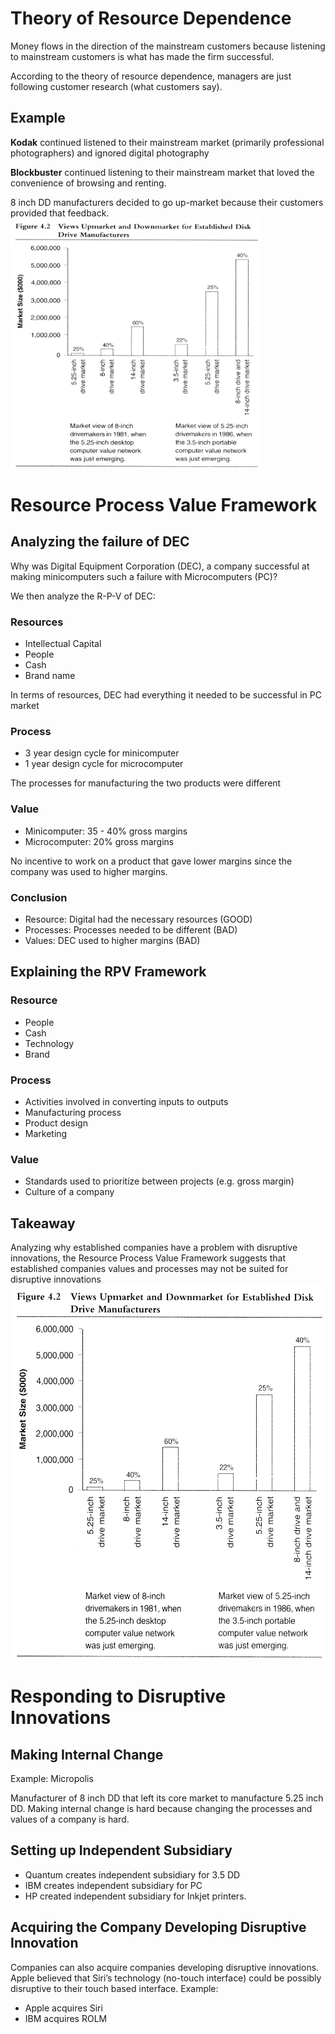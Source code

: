 # Theory of Resource Dependence
Money flows in the direction of the mainstream customers because listening to mainstream customers is what has made the firm successful.

According to the theory of resource dependence, 
managers are just following customer research
(what customers say).

## Example
__Kodak__ continued listened to their mainstream market (primarily professional
photographers) and ignored digital photography

__Blockbuster__ continued listening to their mainstream market that loved the convenience of browsing and renting.

8 inch DD manufacturers decided to go up-market because their customers provided that feedback.
<img src="img/analyzing_innovation_capabilities_1.jpg" width="400px" height="400px"/>

# Resource Process Value Framework
## Analyzing the failure of DEC
Why was Digital Equipment Corporation (DEC), 
a company successful at making minicomputers 
such a failure with Microcomputers (PC)?

We then analyze the R-P-V of DEC:
### Resources
- Intellectual Capital
- People
- Cash
- Brand name

In terms of resources, DEC had everything it needed to be successful in PC market

### Process
- 3 year design cycle for minicomputer
- 1 year design cycle for microcomputer

The processes for manufacturing the two products were different

### Value
- Minicomputer: 35 - 40% gross margins
- Microcomputer: 20% gross margins

No incentive to work on a product that gave lower margins since the company was used to higher margins.

### Conclusion
- Resource: Digital had the necessary resources (GOOD)
- Processes: Processes needed to be different (BAD)
- Values: DEC used to higher margins (BAD)

## Explaining the RPV Framework
### Resource
- People
- Cash
- Technology
- Brand
### Process
- Activities involved in converting inputs to outputs
- Manufacturing process
- Product design
- Marketing
### Value
- Standards used to prioritize between projects (e.g. gross margin)
- Culture of a company

## Takeaway
Analyzing why established companies have a problem with disruptive innovations,
the Resource Process Value Framework suggests that established companies values
and processes may not be suited for disruptive innovations
<img src="img/analyzing_innovation_capabilities_1.jpg" width="800px" height="600px"/>

# Responding to Disruptive Innovations
## Making Internal Change
Example: Micropolis

Manufacturer of 8 inch DD that left its core market to manufacture
5.25 inch DD. Making internal change is hard because changing the processes and values of a company is hard.

## Setting up Independent Subsidiary
- Quantum creates independent subsidiary for 3.5 DD
- IBM creates independent subsidiary for PC
- HP created independent subsidiary for Inkjet printers.

## Acquiring the Company Developing Disruptive Innovation
Companies can also acquire companies developing disruptive innovations.
Apple believed that Siri’s technology (no-touch interface) could be possibly 
disruptive to their touch based interface. Example:
- Apple acquires Siri
- IBM acquires ROLM